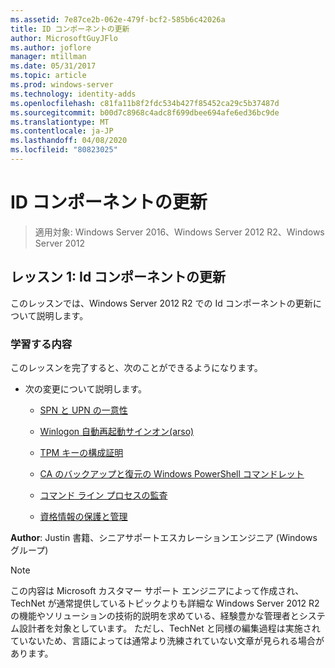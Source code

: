 ```yaml
---
ms.assetid: 7e87ce2b-062e-479f-bcf2-585b6c42026a
title: ID コンポーネントの更新
author: MicrosoftGuyJFlo
ms.author: joflore
manager: mtillman
ms.date: 05/31/2017
ms.topic: article
ms.prod: windows-server
ms.technology: identity-adds
ms.openlocfilehash: c81fa11b8f2fdc534b427f85452ca29c5b37487d
ms.sourcegitcommit: b00d7c8968c4adc8f699dbee694afe6ed36bc9de
ms.translationtype: MT
ms.contentlocale: ja-JP
ms.lasthandoff: 04/08/2020
ms.locfileid: "80823025"
---
```

# <a name="identity-component-updates"></a>ID コンポーネントの更新

>適用対象: Windows Server 2016、Windows Server 2012 R2、Windows Server 2012

  
## <a name="lesson-1-identity-component-updates"></a>レッスン 1: Id コンポーネントの更新  
このレッスンでは、Windows Server 2012 R2 での Id コンポーネントの更新について説明します。  
  
### <a name="what-you-will-learn"></a>学習する内容  
このレッスンを完了すると、次のことができるようになります。  
  
-   次の変更について説明します。  
  
    -   [SPN と UPN の一意性](../../../ad-ds/manage/component-updates/SPN-and-UPN-uniqueness.md)  
  
    -   [Winlogon 自動再起動サインオン&#40;arso&#41;](../../../ad-ds/manage/component-updates/Winlogon-Automatic-Restart-Sign-On--ARSO-.md)  
  
    -   [TPM キーの構成証明](../../../ad-ds/manage/component-updates/TPM-Key-Attestation.md)  
  
    -   [CA のバックアップと復元の Windows PowerShell コマンドレット](../../../ad-ds/manage/component-updates/CA-Backup-and-Restore-Windows-PowerShell-cmdlets.md)  
  
    -   [コマンド ライン プロセスの監査](../../../ad-ds/manage/component-updates/Command-line-process-auditing.md)  
  
    -   [資格情報の保護と管理](https://technet.microsoft.com/library/dn408190.aspx)  
  
**Author**: Justin 書籍、シニアサポートエスカレーションエンジニア (Windows グループ)  
  
> [!NOTE]  
> この内容は Microsoft カスタマー サポート エンジニアによって作成され、TechNet が通常提供しているトピックよりも詳細な Windows Server 2012 R2 の機能やソリューションの技術的説明を求めている、経験豊かな管理者とシステム設計者を対象としています。 ただし、TechNet と同様の編集過程は実施されていないため、言語によっては通常より洗練されていない文章が見られる場合があります。  
  


